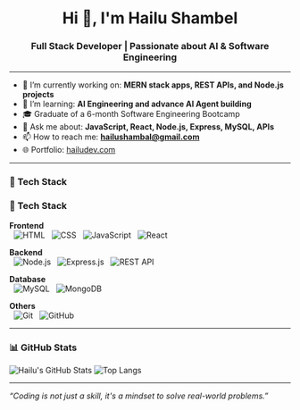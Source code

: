 

<!--
**Hailu401/Hailu401** is a ✨ _special_ ✨ repository because its `README.md` (this file) appears on your GitHub profile.

Here are some ideas to get you started:

- 🔭 I’m currently working on ...
- 🌱 I’m currently learning ...
- 👯 I’m looking to collaborate on ...
- 🤔 I’m looking for help with ...
- 💬 Ask me about ...
- 📫 How to reach me: ...
- 😄 Pronouns: ...
- ⚡ Fun fact: ...
-->
<h1 align="center">Hi 👋, I'm Hailu Shambel</h1>
<h3 align="center">Full Stack Developer | Passionate about AI & Software Engineering</h3>

---

- 🔭 I’m currently working on: **MERN stack apps, REST APIs, and Node.js projects**
- 🌱 I’m learning: **AI Engineering and advance AI Agent building**
- 🎓 Graduate of a 6-month Software Engineering Bootcamp
- 💬 Ask me about: **JavaScript, React, Node.js, Express, MySQL, APIs**
- 📫 How to reach me: **hailushambal@gmail.com**
- 🌐 Portfolio: [hailudev.com](https://hailudev.com)

---

### 🚀 Tech Stack

### 🚀 Tech Stack

**Frontend** 
<br>
&nbsp;
![HTML](https://img.shields.io/badge/-HTML5-E34F26?style=for-the-badge&logo=html5&logoColor=white)
&nbsp;
![CSS](https://img.shields.io/badge/-CSS3-1572B6?style=for-the-badge&logo=css3)
&nbsp;
![JavaScript](https://img.shields.io/badge/-JavaScript-F7DF1E?style=for-the-badge&logo=javascript&logoColor=black)
&nbsp;
![React](https://img.shields.io/badge/-React-61DAFB?style=for-the-badge&logo=react)

**Backend**  
&nbsp;
![Node.js](https://img.shields.io/badge/-Node.js-339933?style=for-the-badge&logo=nodedotjs&logoColor=white)
&nbsp;
![Express.js](https://img.shields.io/badge/-Express.js-000000?style=for-the-badge&logo=express&logoColor=white)
&nbsp;
![REST API](https://img.shields.io/badge/-REST%20API-blue?style=for-the-badge)

**Database**  
&nbsp;
![MySQL](https://img.shields.io/badge/-MySQL-00758F?style=for-the-badge&logo=mysql)
&nbsp;
![MongoDB](https://img.shields.io/badge/-MongoDB-47A248?style=for-the-badge&logo=mongodb)

**Others**  
&nbsp;
![Git](https://img.shields.io/badge/-Git-F05032?style=for-the-badge&logo=git&logoColor=white)
&nbsp;
![GitHub](https://img.shields.io/badge/-GitHub-181717?style=for-the-badge&logo=github)
&nbsp;




---

### 📊 GitHub Stats

![Hailu's GitHub Stats](https://github-readme-stats.vercel.app/api?username=Hailu401&show_icons=true&theme=radical)
![Top Langs](https://github-readme-stats.vercel.app/api/top-langs/?username=Hailu401&layout=compact&theme=radical)

---

> 

_“Coding is not just a skill, it's a mindset to solve real-world problems.”_

